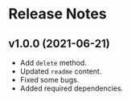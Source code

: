 # Release Notes

## v1.0.0 (2021-06-21)

- Add `delete` method.
- Updated `readme` content.
- Fixed some bugs.
- Added required dependencies.